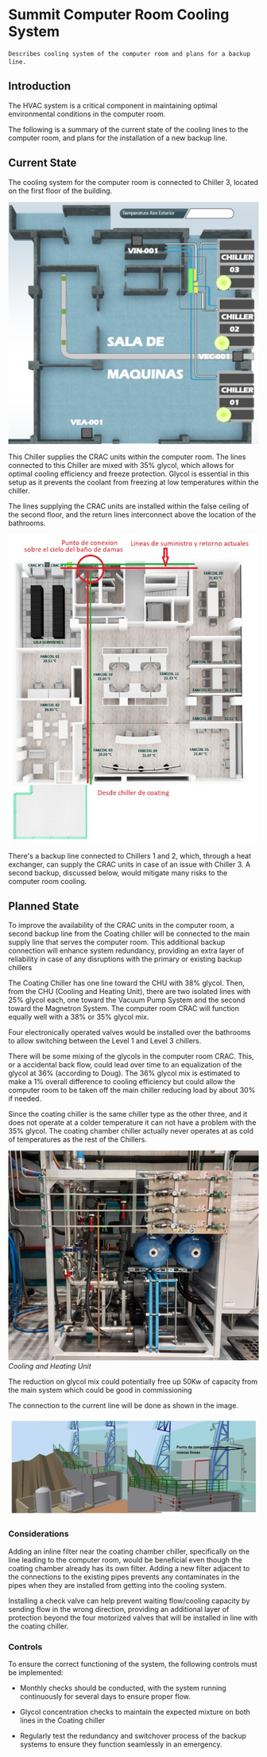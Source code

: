 # Summit Computer Room Cooling System

```{abstract}
Describes cooling system of the computer room and plans for a backup line. 
```

## Introduction

The HVAC system is a critical component in maintaining optimal environmental conditions in the computer room.

The following is a summary of the current state of the cooling lines to the computer room, and plans for the installation of a new backup line.

## Current State

The cooling system for the computer room is connected to Chiller 3, located on the first floor of the building.

![First Floor](./images/first_floor.jpg "First Floor")

This Chiller supplies the CRAC units within the computer room. The lines connected to this Chiller are mixed with 35% glycol, which allows for optimal cooling efficiency and freeze protection. 
Glycol is essential in this setup as it prevents the coolant from freezing at low temperatures within the chiller. 

The lines supplying the CRAC units are installed within the false ceiling of the second floor, and the return lines interconnect above the location of the bathrooms.

![Current Lines](./images/current_lines.jpg "Current lines")

There's a backup line connected to Chillers 1 and 2, which, through a heat exchanger, can supply the CRAC units in case of an issue with Chiller 3. 
A second backup, discussed below, would mitigate many risks to the computer room cooling.

## Planned State

To improve the availability of the CRAC units in the computer room, a second backup line from the Coating chiller will be connected to the main supply line that serves the computer room. This additional backup connection will enhance system redundancy, providing an extra layer of reliability in case of any disruptions with the primary or existing backup chillers

The Coating Chiller has one line toward the CHU with 38% glycol. Then, from the CHU (Cooling and Heating Unit), there are two isolated lines with 25% glycol each, one toward the Vacuum Pump System and the second toward the Magnetron System. The computer room CRAC will function equally well with a 38% or 35% glycol mix. 

Four electronically operated valves would be installed over the bathrooms to allow switching between the Level 1 and Level 3 chillers. 

There will be some mixing of the glycols in the computer room CRAC. 
This, or a accidental back flow, could lead over time to an equalization of the glycol at 36% (according to Doug). 
The 36% glycol mix  is estimated to make a 1% overall difference to cooling efficiency but could allow the computer room to be taken off the main chiller reducing load by about 30% if needed.

Since the coating chiller is the same chiller type as the other three, and it does not operate at a colder temperature it can not have a problem with the 35% glycol. The coating chamber chiller actually never operates at as cold of temperatures as the rest of the Chillers.

 
![Cooling and Heating Unit](./images/chiller_coating.png)*Cooling and Heating Unit*

The reduction on glycol mix could potentially free up 50Kw of capacity from the main system which could be good in commissioning

The connection to the current line will be done as shown in the image.

![New Lines](./images/new_lines.jpg "New Lines")

### Considerations

Adding an inline filter near the coating chamber chiller, specifically on the line leading to the computer room, would be beneficial even though the coating chamber already has its own filter. 
Adding a new filter adjacent to the connections to the existing pipes prevents any contaminates in the pipes when they are installed from getting into the cooling system.

Installing a check valve can help prevent  waiting flow/cooling capacity by sending flow in the wrong direction, providing an additional layer of protection beyond the four motorized valves that will be installed in line with the coating chiller. 

### Controls

To ensure the correct functioning of the system, the following controls must be implemented:

- Monthly checks should be conducted, with the system running continuously for several days to ensure proper flow.

- Glycol concentration checks to maintain the expected mixture on both lines in the Coating chiller

- Regularly test the redundancy and switchover process of the backup systems to ensure they function seamlessly in an emergency.

<!--@include:acronyms.txt-->
